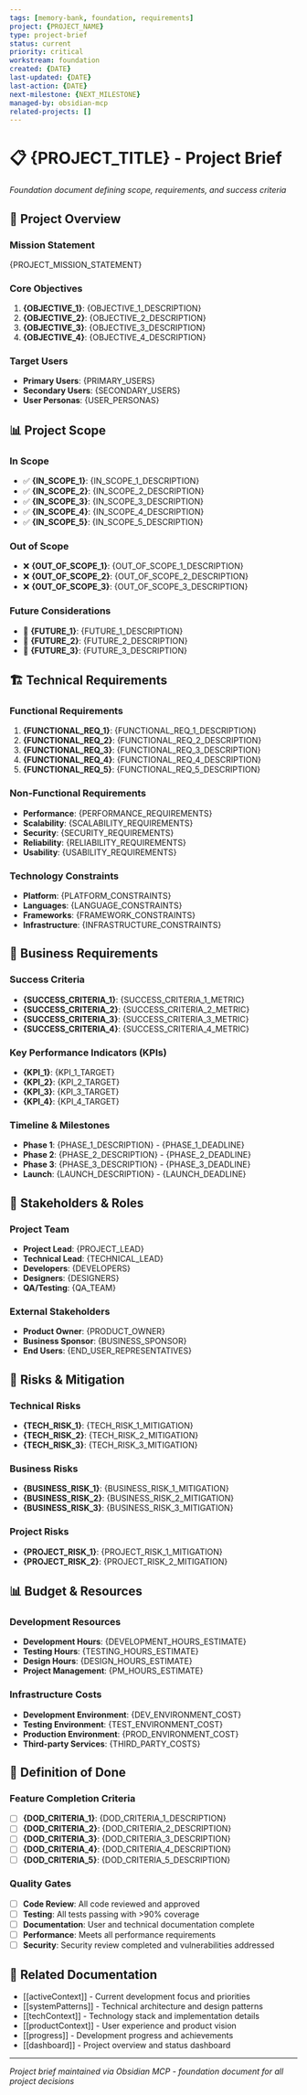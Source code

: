 ```yaml
---
tags: [memory-bank, foundation, requirements]
project: {PROJECT_NAME}
type: project-brief
status: current
priority: critical
workstream: foundation
created: {DATE}
last-updated: {DATE}
last-action: {DATE}
next-milestone: {NEXT_MILESTONE}
managed-by: obsidian-mcp
related-projects: []
---
```


# 📋 {PROJECT_TITLE} - Project Brief

*Foundation document defining scope, requirements, and success criteria*

## 🎯 **Project Overview**

### **Mission Statement**
{PROJECT_MISSION_STATEMENT}

### **Core Objectives**
1. **{OBJECTIVE_1}**: {OBJECTIVE_1_DESCRIPTION}
2. **{OBJECTIVE_2}**: {OBJECTIVE_2_DESCRIPTION}
3. **{OBJECTIVE_3}**: {OBJECTIVE_3_DESCRIPTION}
4. **{OBJECTIVE_4}**: {OBJECTIVE_4_DESCRIPTION}

### **Target Users**
- **Primary Users**: {PRIMARY_USERS}
- **Secondary Users**: {SECONDARY_USERS}
- **User Personas**: {USER_PERSONAS}

## 📊 **Project Scope**

### **In Scope**
- ✅ **{IN_SCOPE_1}**: {IN_SCOPE_1_DESCRIPTION}
- ✅ **{IN_SCOPE_2}**: {IN_SCOPE_2_DESCRIPTION}
- ✅ **{IN_SCOPE_3}**: {IN_SCOPE_3_DESCRIPTION}
- ✅ **{IN_SCOPE_4}**: {IN_SCOPE_4_DESCRIPTION}
- ✅ **{IN_SCOPE_5}**: {IN_SCOPE_5_DESCRIPTION}

### **Out of Scope**
- ❌ **{OUT_OF_SCOPE_1}**: {OUT_OF_SCOPE_1_DESCRIPTION}
- ❌ **{OUT_OF_SCOPE_2}**: {OUT_OF_SCOPE_2_DESCRIPTION}
- ❌ **{OUT_OF_SCOPE_3}**: {OUT_OF_SCOPE_3_DESCRIPTION}

### **Future Considerations**
- 🔮 **{FUTURE_1}**: {FUTURE_1_DESCRIPTION}
- 🔮 **{FUTURE_2}**: {FUTURE_2_DESCRIPTION}
- 🔮 **{FUTURE_3}**: {FUTURE_3_DESCRIPTION}

## 🏗️ **Technical Requirements**

### **Functional Requirements**
1. **{FUNCTIONAL_REQ_1}**: {FUNCTIONAL_REQ_1_DESCRIPTION}
2. **{FUNCTIONAL_REQ_2}**: {FUNCTIONAL_REQ_2_DESCRIPTION}
3. **{FUNCTIONAL_REQ_3}**: {FUNCTIONAL_REQ_3_DESCRIPTION}
4. **{FUNCTIONAL_REQ_4}**: {FUNCTIONAL_REQ_4_DESCRIPTION}
5. **{FUNCTIONAL_REQ_5}**: {FUNCTIONAL_REQ_5_DESCRIPTION}

### **Non-Functional Requirements**
- **Performance**: {PERFORMANCE_REQUIREMENTS}
- **Scalability**: {SCALABILITY_REQUIREMENTS}
- **Security**: {SECURITY_REQUIREMENTS}
- **Reliability**: {RELIABILITY_REQUIREMENTS}
- **Usability**: {USABILITY_REQUIREMENTS}

### **Technology Constraints**
- **Platform**: {PLATFORM_CONSTRAINTS}
- **Languages**: {LANGUAGE_CONSTRAINTS}
- **Frameworks**: {FRAMEWORK_CONSTRAINTS}
- **Infrastructure**: {INFRASTRUCTURE_CONSTRAINTS}

## 💼 **Business Requirements**

### **Success Criteria**
- **{SUCCESS_CRITERIA_1}**: {SUCCESS_CRITERIA_1_METRIC}
- **{SUCCESS_CRITERIA_2}**: {SUCCESS_CRITERIA_2_METRIC}
- **{SUCCESS_CRITERIA_3}**: {SUCCESS_CRITERIA_3_METRIC}
- **{SUCCESS_CRITERIA_4}**: {SUCCESS_CRITERIA_4_METRIC}

### **Key Performance Indicators (KPIs)**
- **{KPI_1}**: {KPI_1_TARGET}
- **{KPI_2}**: {KPI_2_TARGET}
- **{KPI_3}**: {KPI_3_TARGET}
- **{KPI_4}**: {KPI_4_TARGET}

### **Timeline & Milestones**
- **Phase 1**: {PHASE_1_DESCRIPTION} - {PHASE_1_DEADLINE}
- **Phase 2**: {PHASE_2_DESCRIPTION} - {PHASE_2_DEADLINE}
- **Phase 3**: {PHASE_3_DESCRIPTION} - {PHASE_3_DEADLINE}
- **Launch**: {LAUNCH_DESCRIPTION} - {LAUNCH_DEADLINE}

## 🔄 **Stakeholders & Roles**

### **Project Team**
- **Project Lead**: {PROJECT_LEAD}
- **Technical Lead**: {TECHNICAL_LEAD}
- **Developers**: {DEVELOPERS}
- **Designers**: {DESIGNERS}
- **QA/Testing**: {QA_TEAM}

### **External Stakeholders**
- **Product Owner**: {PRODUCT_OWNER}
- **Business Sponsor**: {BUSINESS_SPONSOR}
- **End Users**: {END_USER_REPRESENTATIVES}

## 🚧 **Risks & Mitigation**

### **Technical Risks**
- **{TECH_RISK_1}**: {TECH_RISK_1_MITIGATION}
- **{TECH_RISK_2}**: {TECH_RISK_2_MITIGATION}
- **{TECH_RISK_3}**: {TECH_RISK_3_MITIGATION}

### **Business Risks**
- **{BUSINESS_RISK_1}**: {BUSINESS_RISK_1_MITIGATION}
- **{BUSINESS_RISK_2}**: {BUSINESS_RISK_2_MITIGATION}
- **{BUSINESS_RISK_3}**: {BUSINESS_RISK_3_MITIGATION}

### **Project Risks**
- **{PROJECT_RISK_1}**: {PROJECT_RISK_1_MITIGATION}
- **{PROJECT_RISK_2}**: {PROJECT_RISK_2_MITIGATION}

## 📊 **Budget & Resources**

### **Development Resources**
- **Development Hours**: {DEVELOPMENT_HOURS_ESTIMATE}
- **Testing Hours**: {TESTING_HOURS_ESTIMATE}
- **Design Hours**: {DESIGN_HOURS_ESTIMATE}
- **Project Management**: {PM_HOURS_ESTIMATE}

### **Infrastructure Costs**
- **Development Environment**: {DEV_ENVIRONMENT_COST}
- **Testing Environment**: {TEST_ENVIRONMENT_COST}
- **Production Environment**: {PROD_ENVIRONMENT_COST}
- **Third-party Services**: {THIRD_PARTY_COSTS}

## 🎯 **Definition of Done**

### **Feature Completion Criteria**
- [ ] **{DOD_CRITERIA_1}**: {DOD_CRITERIA_1_DESCRIPTION}
- [ ] **{DOD_CRITERIA_2}**: {DOD_CRITERIA_2_DESCRIPTION}
- [ ] **{DOD_CRITERIA_3}**: {DOD_CRITERIA_3_DESCRIPTION}
- [ ] **{DOD_CRITERIA_4}**: {DOD_CRITERIA_4_DESCRIPTION}
- [ ] **{DOD_CRITERIA_5}**: {DOD_CRITERIA_5_DESCRIPTION}

### **Quality Gates**
- [ ] **Code Review**: All code reviewed and approved
- [ ] **Testing**: All tests passing with >90% coverage
- [ ] **Documentation**: User and technical documentation complete
- [ ] **Performance**: Meets all performance requirements
- [ ] **Security**: Security review completed and vulnerabilities addressed

## 🔗 **Related Documentation**

- [[activeContext]] - Current development focus and priorities
- [[systemPatterns]] - Technical architecture and design patterns
- [[techContext]] - Technology stack and implementation details
- [[productContext]] - User experience and product vision
- [[progress]] - Development progress and achievements
- [[dashboard]] - Project overview and status dashboard

---

*Project brief maintained via Obsidian MCP - foundation document for all project decisions*